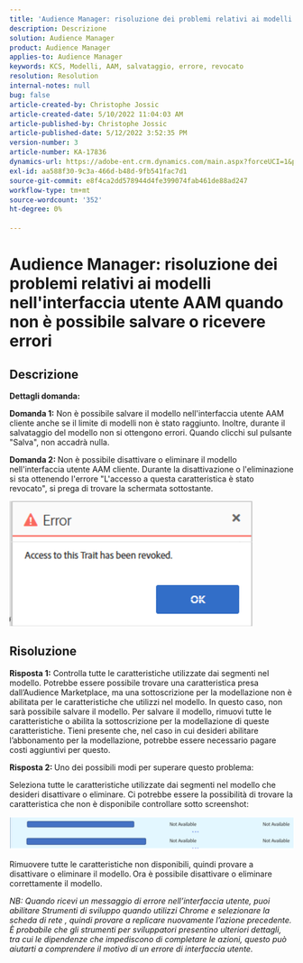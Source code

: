 ```yaml
---
title: 'Audience Manager: risoluzione dei problemi relativi ai modelli nell''interfaccia utente AAM quando non è possibile salvare o ricevere errori'
description: Descrizione
solution: Audience Manager
product: Audience Manager
applies-to: Audience Manager
keywords: KCS, Modelli, AAM, salvataggio, errore, revocato
resolution: Resolution
internal-notes: null
bug: false
article-created-by: Christophe Jossic
article-created-date: 5/10/2022 11:04:03 AM
article-published-by: Christophe Jossic
article-published-date: 5/12/2022 3:52:35 PM
version-number: 3
article-number: KA-17836
dynamics-url: https://adobe-ent.crm.dynamics.com/main.aspx?forceUCI=1&pagetype=entityrecord&etn=knowledgearticle&id=2d000de3-50d0-ec11-a7b5-00224809c101
exl-id: aa588f30-9c3a-466d-b48d-9fb541fac7d1
source-git-commit: e8f4ca2dd578944d4fe399074fab461de88ad247
workflow-type: tm+mt
source-wordcount: '352'
ht-degree: 0%

---
```


# Audience Manager: risoluzione dei problemi relativi ai modelli nell&#39;interfaccia utente AAM quando non è possibile salvare o ricevere errori

## Descrizione


<b>Dettagli domanda: </b>



<b>Domanda 1:</b> Non è possibile salvare il modello nell&#39;interfaccia utente AAM cliente anche se il limite di modelli non è stato raggiunto. Inoltre, durante il salvataggio del modello non si ottengono errori. Quando clicchi sul pulsante &quot;Salva&quot;, non accadrà nulla.



<b>Domanda 2: </b>Non è possibile disattivare o eliminare il modello nell&#39;interfaccia utente AAM cliente. Durante la disattivazione o l&#39;eliminazione si sta ottenendo l&#39;errore &quot;L&#39;accesso a questa caratteristica è stato revocato&quot;, si prega di trovare la schermata sottostante.





![](assets/___31000de3-50d0-ec11-a7b5-00224809c101___.png)


## Risoluzione


<b>Risposta 1:</b> Controlla tutte le caratteristiche utilizzate dai segmenti nel modello. Potrebbe essere possibile trovare una caratteristica presa dall’Audience Marketplace, ma una sottoscrizione per la modellazione non è abilitata per le caratteristiche che utilizzi nel modello. In questo caso, non sarà possibile salvare il modello. Per salvare il modello, rimuovi tutte le caratteristiche o abilita la sottoscrizione per la modellazione di queste caratteristiche. Tieni presente che, nel caso in cui desideri abilitare l’abbonamento per la modellazione, potrebbe essere necessario pagare costi aggiuntivi per questo.



<b>Risposta 2: </b>Uno dei possibili modi per superare questo problema:

Seleziona tutte le caratteristiche utilizzate dai segmenti nel modello che desideri disattivare o eliminare. Ci potrebbe essere la possibilità di trovare la caratteristica che non è disponibile controllare sotto screenshot:



![](assets/6ce5c786-9e7b-ec11-8d21-0022480aace4.png)

Rimuovere tutte le caratteristiche non disponibili, quindi provare a disattivare o eliminare il modello. Ora è possibile disattivare o eliminare correttamente il modello.





*NB: Quando ricevi un messaggio di errore nell’interfaccia utente, puoi abilitare Strumenti di sviluppo quando utilizzi Chrome e selezionare la scheda di rete , quindi provare a replicare nuovamente l’azione precedente. È probabile che gli strumenti per sviluppatori presentino ulteriori dettagli, tra cui le dipendenze che impediscono di completare le azioni, questo può aiutarti a comprendere il motivo di un errore di interfaccia utente.*

